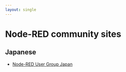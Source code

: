 ```yaml
---
layout: single
---
```


# Node-RED community sites

## Japanese
- [Node-RED User Group Japan](https://nodered.jp/)

